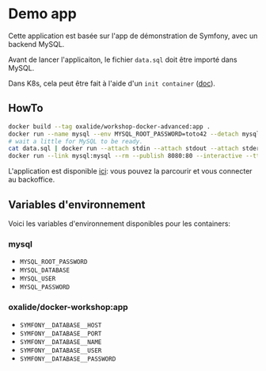 # Demo app

Cette application est basée sur l'app de démonstration de Symfony, avec un backend MySQL.

Avant de lancer l'applicaiton, le fichier ``data.sql`` doit être importé dans MySQL.

Dans K8s, cela peut être fait à l'aide d'un ``init container`` ([doc](http://kubernetes.io/docs/user-guide/production-pods/#handling-initialization)).

## HowTo

```bash
docker build --tag oxalide/workshop-docker-advanced:app .
docker run --name mysql --env MYSQL_ROOT_PASSWORD=toto42 --detach mysql:5.6
# wait a little for MySQL to be ready.
cat data.sql | docker run --attach stdin --attach stdout --attach stderr --interactive --link mysql:mysql --rm mysql:5.6 sh -c 'exec mysql -hmysql -uroot -ptoto42'
docker run --link mysql:mysql --rm --publish 8080:80 --interactive --tty oxalide/workshop-docker-advanced:app
```

L'application est disponible [ici](http://localhost:8080): vous pouvez la parcourir et vous connecter au backoffice.

## Variables d'environnement

Voici les variables d'environnement disponibles pour les containers:

### mysql

* ``MYSQL_ROOT_PASSWORD``
* ``MYSQL_DATABASE``
* ``MYSQL_USER``
* ``MYSQL_PASSWORD``

### oxalide/docker-workshop:app

* ``SYMFONY__DATABASE__HOST``
* ``SYMFONY__DATABASE__PORT``
* ``SYMFONY__DATABASE__NAME``
* ``SYMFONY__DATABASE__USER``
* ``SYMFONY__DATABASE__PASSWORD``
